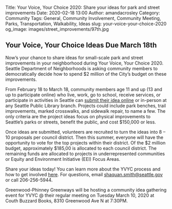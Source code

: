 Title: Your Voice, Your Choice 2020: Share your ideas for park and street improvements 
Date: 2020-02-18 13:00
Author: amandacrosley
Category: Community
Tags: General, Community Involvement, Community Meeting, Parks, Transportation, Walkability, Ideas
slug: your-voice-your-choice-2020
og_image: images/street_improvements/97th.jpg

## Your Voice, Your Choice Ideas Due March 18th 

Now’s your chance to share ideas for small-scale park and street improvements in your neighborhood during Your Voice, Your Choice 2020. Seattle Department of Neighborhoods is asking community members to democratically decide how to spend $2 million of the City’s budget on these improvements.
 
From February 18 to March 18, community members age 11 and up (13 and up to participate online) who live, work, go to school,  receive services, or participate in activities in Seattle can [submit their idea online](http://www.seattle.gov/neighborhoods/programs-and-services/your-voice-your-choice/get-involved/idea-collection) or in-person at any Seattle Public Library branch. Projects could include park benches, trail improvements, marked crosswalks, and sidewalk repair, to name a few. The only criteria are the project ideas focus on physical improvements to Seattle’s parks or streets, benefit the public, and cost $150,000 or less.
 
Once ideas are submitted, volunteers are recruited to turn the ideas into 8 – 10 proposals per council district. Then this summer, everyone will have the opportunity to vote for the top projects within their district. Of the $2 million budget, approximately $185,00 is allocated to each council district. The remaining funds are allocated to projects in underrepresented communities or Equity and Environment Initiative (EEI) Focus Areas. 
 
Share your ideas today! You can learn more about the YVYC process and how to get involved [here](http://www.seattle.gov/neighborhoods/programs-and-services/your-voice-your-choice). For questions, email shaquan.smith@seattle.gov or call 206-256-5944.

Greenwood-Phinney Greenways will be hosting a community idea gathering event for YVYC @ their regular meeting on Tuesday March 10, 2020 at Couth Buzzard Books, 8310 Greenwood Ave N at 7:30PM. 
